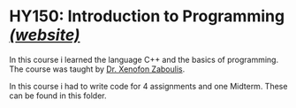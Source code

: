 # HY150: Introduction to Programming *[(website)](https://csd.uoc.gr/~hy150a/)*

In this course i learned the language C++ and the basics of programming. The course was taught by [Dr. Xenofon Zaboulis](https://www.ics.forth.gr/~zabulis).

In this course i had to write code for 4 assignments and one Midterm. These can be found in this folder.